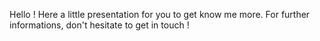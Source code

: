 Hello !
Here a little presentation for you to get know me more.
For further informations, don't hesitate to get in touch !
